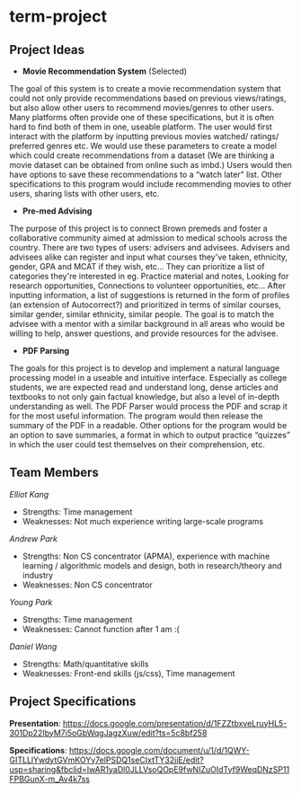 # term-project
## Project Ideas
* __Movie Recommendation System__ (Selected)

The goal of this system is to create a movie recommendation system that could not only provide recommendations based on previous views/ratings, but also allow other users to recommend movies/genres to other users. Many platforms often provide one of these specifications, but it is often hard to find both of them in one, useable platform. The user would first interact with the platform by inputting previous movies watched/ ratings/ preferred genres etc. We would use these parameters to create a model which could create recommendations from a dataset (We are thinking a movie dataset can be obtained from online such as imbd.) Users would then have options to save these recommendations to a “watch later” list. Other specifications to this program would include recommending movies to other users, sharing lists with other users, etc. 

* __Pre-med Advising__

The purpose of this project is to connect Brown premeds and foster a collaborative community aimed at admission to medical schools across the country. There are two types of users: advisers and advisees. Advisers and advisees alike can register and input what courses they've taken, ethnicity, gender, GPA and MCAT if they wish, etc... They can prioritize a list of categories they're interested in eg. Practice material and notes, Looking for research opportunities, Connections to volunteer opportunities, etc... After inputting information, a list of suggestions is returned in the form of profiles (an extension of Autocorrect?) and prioritized in terms of similar courses, similar gender, similar ethnicity, similar people. The goal is to match the advisee with a mentor with a similar background in all areas who would be willing to help, answer questions, and provide resources for the advisee.

* __PDF Parsing__

The goals for this project is to develop and implement a natural language processing model in a useable and intuitive interface. Especially as college students, we are expected read and understand long, dense articles and textbooks to not only gain factual knowledge, but also a level of in-depth understanding as well. The PDF Parser would process the PDF and scrap it for the most useful information. The program would then release the summary of the PDF in a readable. Other options for the program would be an option to save summaries, a format in which to output practice “quizzes” in which the user could test themselves on their comprehension, etc. 

## Team Members
_Elliot Kang_

* Strengths: Time management 
* Weaknesses: Not much experience writing large-scale programs

_Andrew Park_

* Strengths: Non CS concentrator (APMA), experience with machine learning / algorithmic models and design, both in research/theory and industry
* Weaknesses: Non CS concentrator

_Young Park_

* Strengths: Time management 
* Weaknesses: Cannot function after 1 am :( 

_Daniel Wang_

* Strengths: Math/quantitative skills
* Weaknesses: Front-end skills (js/css), Time management

## Project Specifications
__Presentation__: https://docs.google.com/presentation/d/1FZZtbxveLruyHL5-301Dp22IbyM7i5oGbWqgJagzXuw/edit?ts=5c8bf258

__Specifications__: https://docs.google.com/document/u/1/d/1QWY-GITLLlYwdytGVmKOYy7elPSDQ1seCIxtTY32jiE/edit?usp=sharing&fbclid=IwAR1yaDl0JLLVsoQOpE9fwNIZuOIdTyf9WeqDNzSP11FPBGunX-m_Av4k7ss
